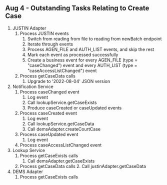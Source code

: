 

## Aug 4 - Outstanding Tasks Relating to Create Case

1. JUSTIN Adapter
   1. Process JUSTIN events
      1. Switch from reading from file to reading from newBatch endpoint
      2. Iterate through events
      3. Process AGEN_FILE and AUTH_LIST events, and skip the rest
      4. Mark each event as processed successfully
      5. Create a business event for every AGEN_FILE (type = "caseChanged") event and every AUTH_LIST (type = "caseAccessListChanged") event
   2. Process getCaseData calls
      1. Upgrade to '2022-08-04' JSON version
2. Notification Service
   1. Process caseChanged event
      1. Log event
      2. Call lookupService.getCaseExists
      3. Produce caseCreated or caseUpdated events
   2. Process caseCreated event
      1. Log event
      2. Call lookupService.getCaseData
      3. Call demsAdapter.createCourtCase
   3. Process caseUpdated event
      1. Log event
   4. Process caseAccessListChanged event
3. Lookup Service
   1. Process getCaseExists calls
      1. Call demsAdapter.getCaseExists
   2. Process getCaseData calls
      2. Call justinAdapter.getCaseData
4. DEMS Adapter
   1. Process getCaseExists calls